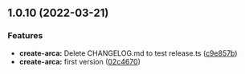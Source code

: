 ## 1.0.10 (2022-03-21)


### Features

* **create-arca:** Delete CHANGELOG.md to test release.ts ([c9e857b](https://github.com/Spencer17x/arca/commit/c9e857b6e3c075aa6c2d4cc8bbdec4dafb213c3d))
* **create-arca:** first version ([02c4670](https://github.com/Spencer17x/arca/commit/02c4670cd153d6d9d84055855ebb77003156c087))



